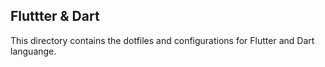 ## Fluttter & Dart

This directory contains the dotfiles and configurations for Flutter and Dart languange.
